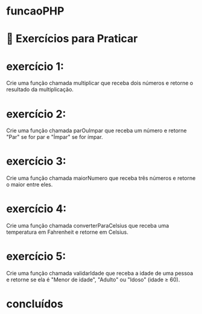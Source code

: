 # funcaoPHP

# 🧠 Exercícios para Praticar

# exercício 1:
Crie uma função chamada multiplicar que receba dois números e retorne o resultado da multiplicação.

# exercício 2:
Crie uma função chamada parOuImpar que receba um número e retorne "Par" se for par e "Ímpar" se for ímpar.

# exercício 3:
Crie uma função chamada maiorNumero que receba três números e retorne o maior entre eles.

# exercício 4:
Crie uma função chamada converterParaCelsius que receba uma temperatura em Fahrenheit e retorne em Celsius.

# exercício 5:
Crie uma função chamada validarIdade que receba a idade de uma pessoa e retorne se ela é "Menor de idade", "Adulto" ou "Idoso" (idade ≥ 60).

# concluídos 